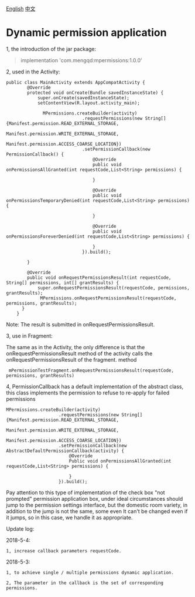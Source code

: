 [English](https://github.com/781238222/fastandroid/blob/master/mperimission/README_en.md)
[中文](https://github.com/781238222/fastandroid/blob/master/mperimission/README.md)

# Dynamic permission application

1, the introduction of the jar package:
    
> implementation 'com.mengqd:mpermissions:1.0.0'

2, used in the Activity:

```
public class MainActivity extends AppCompatActivity {
  	    @Override
  	    protected void onCreate(Bundle savedInstanceState) {
  	        super.onCreate(savedInstanceState);
  	        setContentView(R.layout.activity_main);
  	        
  	          MPermissions.createBuilder(activity)
                             .requestPermissions(new String[]{Manifest.permission.READ_EXTERNAL_STORAGE,
                                     Manifest.permission.WRITE_EXTERNAL_STORAGE,
                                     Manifest.permission.ACCESS_COARSE_LOCATION})
                             .setPermissionCallback(new PermissionCallback() {
                                 @Override
                                 public void onPermissionsAllGranted(int requestCode,List<String> permissions) {
                                     
                                 }
             
                                 @Override
                                 public void onPermissionsTemporaryDenied(int requestCode,List<String> permissions) {
             
                                 }
             
                                 @Override
                                 public void onPermissionsForeverDenied(int requestCode,List<String> permissions) {
             
                                 }
                             }).build();
                            
  	    }
  	
  	    @Override
  	    public void onRequestPermissionsResult(int requestCode, String[] permissions, int[] grantResults) {
  	        super.onRequestPermissionsResult(requestCode, permissions, grantResults);
  	         MPermissions.onRequestPermissionsResult(requestCode, permissions, grantResults);
  	  }
  	}
```

  Note: The result is submitted in onRequestPermissionsResult.
  
  3, use in Fragment:

  The same as in the Activity, the only difference is that the onRequestPermissionsResult method of the activity calls the onRequestPermissionsResult of the fragment.
  method

```
 mPermissionTestFragment.onRequestPermissionsResult(requestCode, permissions, grantResults)
```

  
  4, PermissionCallback has a default implementation of the abstract class, this class implements the permission to refuse to re-apply for failed permissions
   

```
MPermissions.createBuilder(activity)
                    .requestPermissions(new String[]{Manifest.permission.READ_EXTERNAL_STORAGE,
                            Manifest.permission.WRITE_EXTERNAL_STORAGE,
                            Manifest.permission.ACCESS_COARSE_LOCATION})
                    .setPermissionCallback(new AbstractDefaultPermissionCallback(activity) {
                        @Override
                        Public void onPermissionsAllGranted(int requestCode,List<String> permissions) {
                            
                        }
                    }).build();
```
    
Pay attention to this type of implementation of the check box "not prompted" permission application box, under ideal circumstances should jump to the permission settings interface, but the domestic room variety, in addition to the jump is not the same, some even It can't be changed even if it jumps, so in this case, we handle it as appropriate.

Update log:

2018-5-4:

    1, increase callback parameters requestCode.

2018-5-3:

    1, to achieve single / multiple permissions dynamic application.

    2, The parameter in the callback is the set of corresponding permissions.